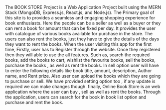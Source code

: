 The BOOK STORE Project is a Web Application Project built using the MERN Stack (MongoDB, Express.js, React.js, and Node.js).
The Primary goal of this site is to provides a seamless and engaging shopping experience for book enthusiasts.
Here the people can be a seller as well as a buyer or they can rent a book for amount that can be fixed per day.
         It provides the user with catalogue of various books available for purchase in the store.
The users can also rent the books, just they have to give the details of the days they want to rent the books.
When the user visiting this app for the first time, Firstly, user has to Register through the website. 
Once they registered then they will able to use the all features. Such as, search the required books, add the books to cart, wishlist the favourite books, sell the books, purchase the books , as well as rent the books.
        In sell option user will have to enter the following details like book title, amount, description, Author name, and Rent prize.
Also user can upload the books which they are going to purchase or sell.
        We have provided setting option too , if any update is required we can make changes though.
finally, Online Book Store is an web application where the user can buy , sell as well as rent the books.
Through the application, users can search for the book in book list option and purchase and rent the book.
